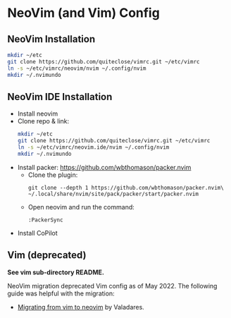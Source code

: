 # NeoVim (and Vim) Config

## NeoVim Installation

```bash
mkdir ~/etc
git clone https://github.com/quiteclose/vimrc.git ~/etc/vimrc
ln -s ~/etc/vimrc/neovim/nvim ~/.config/nvim
mkdir ~/.nvimundo
```

## NeoVim IDE Installation
*   Install neovim
*   Clone repo & link:
    ```bash
    mkdir ~/etc
    git clone https://github.com/quiteclose/vimrc.git ~/etc/vimrc
    ln -s ~/etc/vimrc/neovim.ide/nvim ~/.config/nvim
    mkdir ~/.nvimundo
    ```
*   Install packer: https://github.com/wbthomason/packer.nvim
    *   Clone the plugin:
        ```
        git clone --depth 1 https://github.com/wbthomason/packer.nvim\
        ~/.local/share/nvim/site/pack/packer/start/packer.nvim
        ```
    *   Open neovim and run the command:
        ```
        :PackerSync
        ```
*   Install CoPilot




## Vim (deprecated)
**See vim sub-directory README.**

NeoVim migration deprecated Vim config as of May 2022. The following guide
was helpful with the migration:

*   [Migrating from vim to neovim](https://otavio.dev/2018/09/30/migrating-from-vim-to-neovim/) by Valadares.

